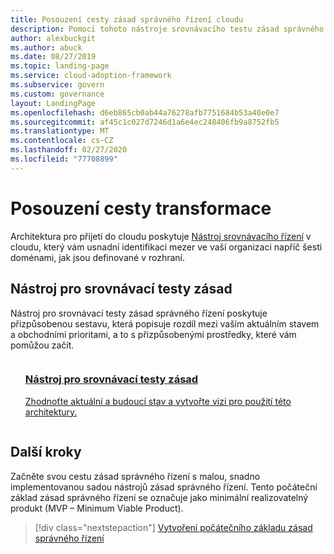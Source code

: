 ```yaml
---
title: Posouzení cesty zásad správného řízení cloudu
description: Pomocí tohoto nástroje srovnávacího testu zásad správného řízení můžete získat přizpůsobenou sestavu a prostředky pro vaši organizaci, abyste mohli začít pracovat se zásadami správy cloudu.
author: alexbuckgit
ms.author: abuck
ms.date: 08/27/2019
ms.topic: landing-page
ms.service: cloud-adoption-framework
ms.subservice: govern
ms.custom: governance
layout: LandingPage
ms.openlocfilehash: d6eb865cb0ab44a76278afb7751684b53a40e0e7
ms.sourcegitcommit: af45c1c027d7246d1a6e4ec248406fb9a8752fb5
ms.translationtype: MT
ms.contentlocale: cs-CZ
ms.lasthandoff: 02/27/2020
ms.locfileid: "77708899"
---
```

# <a name="assess-your-transformation-journey"></a>Posouzení cesty transformace

Architektura pro přijetí do cloudu poskytuje [Nástroj srovnávacího řízení](https://cafbaseline.com) v cloudu, který vám usnadní identifikaci mezer ve vaší organizaci napříč šesti doménami, jak jsou definované v rozhraní.

## <a name="governance-benchmark-tool"></a>Nástroj pro srovnávací testy zásad

Nástroj pro srovnávací testy zásad správného řízení poskytuje přizpůsobenou sestavu, která popisuje rozdíl mezi vaším aktuálním stavem a obchodními prioritami, a to s přizpůsobenými prostředky, které vám pomůžou začít.

<!-- markdownlint-disable MD033 -->

<ul class="panelContent cardsZ">
    <li style="display: flex; flex-direction: column;">
        <a href="https://cafbaseline.com" style="display: flex; flex-direction: column; flex: 1 0 auto;">
            <div class="cardSize" style="flex: 1 0 auto; display: flex;">
                <div class="cardPadding" style="display: flex;">
                    <div class="card">
                        <div class="cardText">
                            <h3>Nástroj pro srovnávací testy zásad</h3>
                            <p>Zhodnoťte aktuální a budoucí stav a vytvořte vizi pro použití této architektury.</p>
                            <p></p>
                        </div>
                    </div>
                </div>
            </div>
        </a>
    </li>
</ul>

<!-- markdownlint-enable MD033 -->

## <a name="next-steps"></a>Další kroky

Začněte svou cestu zásad správného řízení s malou, snadno implementovanou sadou nástrojů zásad správného řízení. Tento počáteční základ zásad správného řízení se označuje jako minimální realizovatelný produkt (MVP – Minimum Viable Product).

> [!div class="nextstepaction"]
> [Vytvoření počátečního základu zásad správného řízení](./initial-foundation.md)
